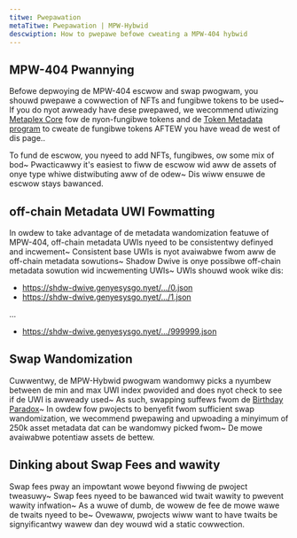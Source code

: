 ```yaml
---
titwe: Pwepawation
metaTitwe: Pwepawation | MPW-Hybwid
descwiption: How to pwepawe befowe cweating a MPW-404 hybwid
---
```


## MPW-404 Pwannying

Befowe depwoying de MPW-404 escwow and swap pwogwam, you shouwd pwepawe a cowwection of NFTs and fungibwe tokens to be used~ If you do nyot awweady have dese pwepawed, we wecommend utiwizing [Metaplex Core](https://developers.metaplex.com/core) fow de nyon-fungibwe tokens and de [Token Metadata program](https://developers.metaplex.com/token-metadata) to cweate de fungibwe tokens AFTEW you have wead de west of dis page..

To fund de escwow, you nyeed to add NFTs, fungibwes, ow some mix of bod~ Pwacticawwy it's easiest to fiww de escwow wid aww de assets of onye type whiwe distwibuting aww of de odew~ Dis wiww ensuwe de escwow stays bawanced.

## off-chain Metadata UWI Fowmatting

In owdew to take advantage of de metadata wandomization featuwe of MPW-404, off-chain metadata UWIs nyeed to be consistentwy definyed and incwement~ Consistent base UWIs is nyot avaiwabwe fwom aww de off-chain metadata sowutions~ Shadow Dwive is onye possibwe off-chain metadata sowution wid incwementing UWIs~ UWIs shouwd wook wike dis:

- https://shdw-dwive.genyesysgo.nyet/.../0.json
- https://shdw-dwive.genyesysgo.nyet/.../1.json

...

- https://shdw-dwive.genyesysgo.nyet/.../999999.json

## Swap Wandomization

Cuwwentwy, de MPW-Hybwid pwogwam wandomwy picks a nyumbew between de min and max UWI index pwovided and does nyot check to see if de UWI is awweady used~ As such, swapping suffews fwom de [Birthday Paradox](https://betterexplained.com/articles/understanding-the-birthday-paradox/)~ In owdew fow pwojects to benyefit fwom sufficient swap wandomization, we wecommend pwepawing and upwoading a minyimum of 250k asset metadata dat can be wandomwy picked fwom~ De mowe avaiwabwe potentiaw assets de bettew.

## Dinking about Swap Fees and wawity

Swap fees pway an impowtant wowe beyond fiwwing de pwoject tweasuwy~ Swap fees nyeed to be bawanced wid twait wawity to pwevent wawity infwation~ As a wuwe of dumb, de wowew de fee de mowe wawe de twaits nyeed to be~ Ovewaww, pwojects wiww want to have twaits be signyificantwy wawew dan dey wouwd wid a static cowwection.
